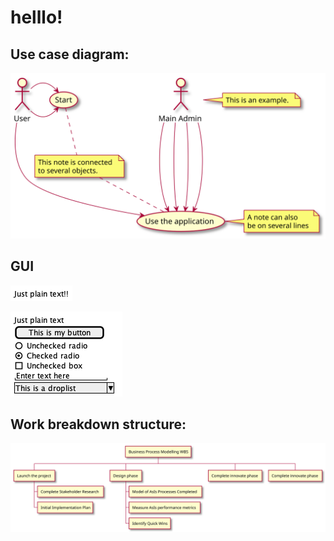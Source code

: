 


# helllo!

## Use case diagram:
![](./g_/uc1.svg)

## GUI
![](./d2/g_/gui3.png)

![](./g_/gui3.png)



## Work breakdown structure:
![](./g_/wbs1.svg)
